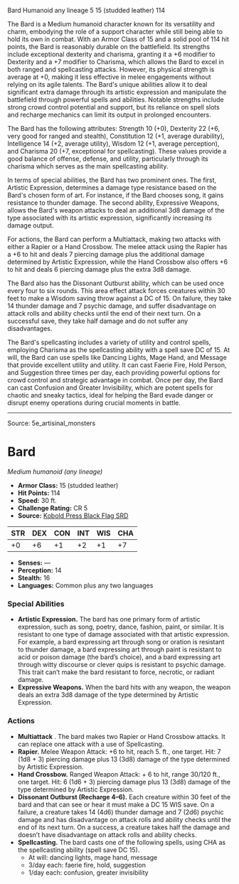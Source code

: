 <MonsterName/>Bard</MonsterName>
<CreatureType/>Humanoid</CreatureType>
<Subtype/>any lineage</Subtype>
<CR/>5</CR>
<AC/>15 (studded leather)</AC>
<HP/>114</HP>
<summary>The Bard is a Medium humanoid character known for its versatility and charm, embodying the role of a support character while still being able to hold its own in combat. With an Armor Class of 15 and a solid pool of 114 hit points, the Bard is reasonably durable on the battlefield. Its strengths include exceptional dexterity and charisma, granting it a +6 modifier to Dexterity and a +7 modifier to Charisma, which allows the Bard to excel in both ranged and spellcasting attacks. However, its physical strength is average at +0, making it less effective in melee engagements without relying on its agile talents. The Bard's unique abilities allow it to deal significant extra damage through its artistic expression and manipulate the battlefield through powerful spells and abilities. Notable strengths include strong crowd control potential and support, but its reliance on spell slots and recharge mechanics can limit its output in prolonged encounters.</summary>

<detail>

The Bard has the following attributes: Strength 10 (+0), Dexterity 22 (+6, very good for ranged and stealth), Constitution 12 (+1, average durability), Intelligence 14 (+2, average utility), Wisdom 12 (+1, average perception), and Charisma 20 (+7, exceptional for spellcasting). These values provide a good balance of offense, defense, and utility, particularly through its charisma which serves as the main spellcasting ability.

In terms of special abilities, the Bard has two prominent ones. The first, Artistic Expression, determines a damage type resistance based on the Bard's chosen form of art. For instance, if the Bard chooses song, it gains resistance to thunder damage. The second ability, Expressive Weapons, allows the Bard's weapon attacks to deal an additional 3d8 damage of the type associated with its artistic expression, significantly increasing its damage output.

For actions, the Bard can perform a Multiattack, making two attacks with either a Rapier or a Hand Crossbow. The melee attack using the Rapier has a +6 to hit and deals 7 piercing damage plus the additional damage determined by Artistic Expression, while the Hand Crossbow also offers +6 to hit and deals 6 piercing damage plus the extra 3d8 damage. 

The Bard also has the Dissonant Outburst ability, which can be used once every four to six rounds. This area effect attack forces creatures within 30 feet to make a Wisdom saving throw against a DC of 15. On failure, they take 14 thunder damage and 7 psychic damage, and suffer disadvantage on attack rolls and ability checks until the end of their next turn. On a successful save, they take half damage and do not suffer any disadvantages.

The Bard's spellcasting includes a variety of utility and control spells, employing Charisma as the spellcasting ability with a spell save DC of 15. At will, the Bard can use spells like Dancing Lights, Mage Hand, and Message that provide excellent utility and utility. It can cast Faerie Fire, Hold Person, and Suggestion three times per day, each providing powerful options for crowd control and strategic advantage in combat. Once per day, the Bard can cast Confusion and Greater Invisibility, which are potent spells for chaotic and sneaky tactics, ideal for helping the Bard evade danger or disrupt enemy operations during crucial moments in battle.</detail>



---

Source: 5e_artisinal_monsters

# Bard

*Medium humanoid (any lineage)*

- **Armor Class:** 15 (studded leather)
- **Hit Points:** 114
- **Speed:** 30 ft.
- **Challenge Rating:** CR 5
- **Source:** [Kobold Press Black Flag SRD](https://koboldpress.com/black-flag-roleplaying/)

| STR | DEX | CON | INT | WIS | CHA |
| --- | --- | --- | --- | --- | --- |
| +0 | +6 | +1 | +2 | +1 | +7 |

- **Senses:** —
- **Perception:** 14
- **Stealth:** 16
- **Languages:** Common plus any two languages

### Special Abilities

- **Artistic Expression.** The bard has one primary form of artistic expression, such as song, poetry, dance, fashion, paint, or similar. It is resistant to one type of damage associated with that artistic expression. For example, a bard expressing art through song or oration is resistant to thunder damage, a bard expressing art through paint is resistant to acid or poison damage (the bard’s choice), and a bard expressing art through witty discourse or clever quips is resistant to psychic damage. This trait can’t make the bard resistant to force, necrotic, or radiant damage.
- **Expressive Weapons.** When the bard hits with any weapon, the weapon deals an extra 3d8 damage of the type determined by Artistic Expression.

### Actions

- **Multiattack** . The bard makes two Rapier or Hand Crossbow attacks. It can replace one attack with a use of Spellcasting.
- **Rapier.** Melee Weapon Attack: +6 to hit, reach 5. ft., one target. Hit: 7 (1d8 + 3) piercing damage plus 13 (3d8) damage of the type determined by Artistic Expression.
- **Hand Crossbow.** Ranged Weapon Attack: + 6 to hit, range 30/120 ft., one target. Hit: 6 (1d6 + 3) piercing damage plus 13 (3d8) damage of the type determined by Artistic Expression.
- **Dissonant Outburst (Recharge 4–6).** Each creature within 30 feet of the bard and that can see or hear it must make a DC 15 WIS save. On a failure, a creature takes 14 (4d6) thunder damage and 7 (2d6) psychic damage and has disadvantage on attack rolls and ability checks until the end of its next turn. On a success, a creature takes half the damage and doesn’t have disadvantage on attack rolls and ability checks.
- **Spellcasting.** The bard casts one of the following spells, using CHA as the spellcasting ability (spell save DC 15).
	- At will: dancing lights, mage hand, message
	- 3/day each: faerie fire, hold, suggestion
	- 1/day each: confusion, greater invisibility



